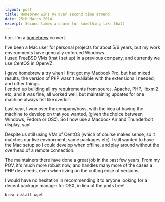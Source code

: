 ```yaml
---
layout: post
title: Homebrew wins me over second time around
date: 25th March 2014
excerpt: Second times a charm (or something like that)
---
```


tl;dr. I'm a [homebrew](http://brew.sh/ "check out homebrew") convert.  

I've been a Mac user for personal projects for about 5/6 years, but my work environments have generally enforced Windows.  
I used FreeBSD VMs (that I set up) in a previous company, and currently we use CentOS in OpenVZ.

I gave homebrew a try when I first got my Macbook Pro, but had mixed results, the version of PHP wasn't available with the extensions I needed, and other things.  
I ended up building all my requirements from source. Apache, PHP, libxml2 etc, and it was fine, all worked well, but maintaining updates for one machine always felt like overkill.

Last year, I won over the company/boss, with the idea of having the machine to develop on that you wanted, (given the choice between Windows, Fedora or OSX). So I now use a Macbook Air and Thunderbolt display, yay!

Despite us still using VMs of CentOS (which of course makes sense, so it matches our live environment, same packages etc), I still wanted to have the Mac setup so I could develop when offline, and play around without the overhead of a remote connection.

The maintainers there have done a great job in the past few years, From my POV, it's much more robust now, and handles many more of the cases a PHP dev needs, even when living on the cutting edge of versions.


I would have no hesitation in recommending it to anyone looking for a decent package manager for OSX, in lieu of the ports tree!

```bash
brew install wget
```
